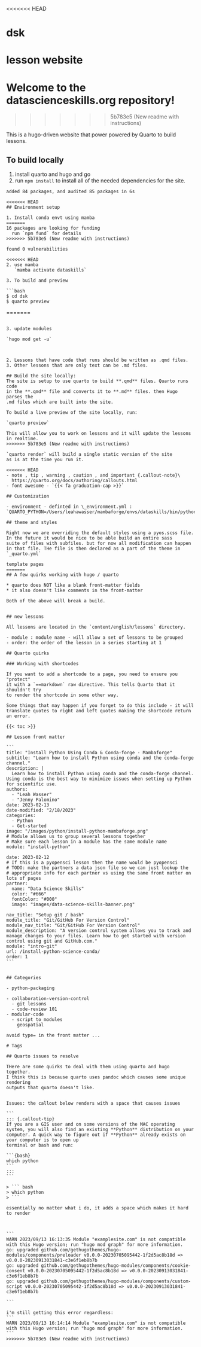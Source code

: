<<<<<<< HEAD
# dsk

lesson website
=======
# Welcome to the datascienceskills.org repository!
>>>>>>> 5b783e5 (New readme with instructions)

This is a hugo-driven website that power powered by Quarto to build lessons.

## To build locally

1. install quarto and hugo and go 
2. run `npm install` to install all of the needed dependencies for the site. 

```
added 84 packages, and audited 85 packages in 6s

<<<<<<< HEAD
## Environment setup

1. Install conda envt using mamba
=======
16 packages are looking for funding
  run `npm fund` for details
>>>>>>> 5b783e5 (New readme with instructions)

found 0 vulnerabilities

<<<<<<< HEAD
2. use mamba
   `mamba activate dataskills`

3. To build and preview

```bash
$ cd dsk
$ quarto preview
```
=======
```

3. update modules

`hugo mod get -u`



2. Lessons that have code that runs should be written as .qmd files.
3. Other lessons that are only text can be .md files.

## Build the site locally:
The site is setup to use quarto to build **.qmd** files. Quarto runs code 
in the **.qmd** file and converts it to **.md** files. then Hugo parses the 
.md files which are built into the site. 

To build a live preview of the site locally, run:

`quarto preview`

This will allow you to work on lessons and it will update the lessons 
in realtime. 
>>>>>>> 5b783e5 (New readme with instructions)

`quarto render` will build a single static version of the site 
as is at the time you run it. 

<<<<<<< HEAD
- note , tip , warning , caution , and important {.callout-note}\
  https://quarto.org/docs/authoring/callouts.html
- font awesome - `{{< fa graduation-cap >}}`

## Customization

- environment - definted in \_environment.yml : `QUARTO_PYTHON=/Users/leahawasser/mambaforge/envs/dataskills/bin/python`

## theme and styles

Right now we are overriding the default styles using a pyos.scss file.
In the future it would be nice to be able build an entire sass
suite of files with subfiles. but for now all modification can happen
in that file. THe file is then declared as a part of the theme in `_quarto.yml`

template pages
=======
## A few quirks working with hugo / quarto

* quarto does NOT like a blank front-matter fields 
* it also doesn't like comments in the front-matter

Both of the above will break a build. 


## new lessons

All lessons are located in the `content/english/lessons` directory.

- module : module name - will allow a set of lessons to be grouped
- order: the order of the lesson in a series starting at 1

## Quarto quirks 

### Working with shortcodes

If you want to add a shortcode to a page, you need to ensure you "protect"
it with a `==markdown` raw directive. This tells Quarto that it shouldn't try
to render the shortcode in some other way.

Some things that may happen if you forget to do this include - it will
translate quotes to right and left quotes making the shortcode return
an error.

````
```{=markdown}
{{< toc >}}
```
````
## Lesson front matter

```
title: "Install Python Using Conda & Conda-forge - Mambaforge"
subtitle: "Learn how to install Python using conda and the conda-forge channel."
description: |
  Learn how to install Python using conda and the conda-forge channel. Using conda is the best way to minimize issues when setting up Python for scientific use.
authors: 
  - "Leah Wasser"
  - "Jenny Palomino"
date: 2023-02-13
date-modified: "2/18/2023"
categories:
  - Python
  - Get-started
image: "/images/python/install-python-mambaforge.png"
# Module allows us to group several lessons together
# Make sure each lesson in a module has the same module name
module: "install-python"

date: 2023-02-12
# If this is a pyopensci lesson then the name would be pyopensci
# TODO: make the partners a data json file so we can just lookup the 
# appropriate info for each partner vs using the same front matter on lots of pages
partner:
  name: "Data Science Skills"
  color: "#666"
  fontColor: "#000"
  image: "images/data-science-skills-banner.png"

nav_title: "Setup git / bash"
module_title: "Git/GitHub For Version Control"
module_nav_title: "Git/GitHub For Version Control"
module_description: "A version control system allows you to track and manage changes to your files. Learn how to get started with version control using git and GitHub.com."
module: "intro-git"
url: /install-python-science-conda/
order: 1
```


## Categories

- python-packaging

- collaboration-version-control
  - git lessons
  - code-review 101
- modular-code
  - script to modules
    geospatial

avoid type= in the front matter ...

# Tags

## Quarto issues to resolve 

THere are some quirks to deal with them using quarto and hugo together. 
I think this is because quarto uses pandoc which causes some unique rendering 
outputs that quarto doesn't like. 


Issues: the callout below renders with a space that causes issues

```
::: {.callout-tip}
If you are a GIS user and on some versions of the MAC operating system, you will also find an existing **Python** distribution on your computer. A quick way to figure out if **Python** already exists on your computer is to open up
terminal or bash and run:

```{bash}
which python
```
:::
```

> ``` bash
> which python
> ```

essentially no matter what i do, it adds a space which makes it hard to render



```
WARN 2023/09/13 16:13:35 Module "examplesite.com" is not compatible with this Hugo version; run "hugo mod graph" for more information.
go: upgraded github.com/gethugothemes/hugo-modules/components/preloader v0.0.0-20230705095442-1f2d5ac8b18d => v0.0.0-20230913031841-c3e6f1eb8b7b
go: upgraded github.com/gethugothemes/hugo-modules/components/cookie-consent v0.0.0-20230705095442-1f2d5ac8b18d => v0.0.0-20230913031841-c3e6f1eb8b7b
go: upgraded github.com/gethugothemes/hugo-modules/components/custom-script v0.0.0-20230705095442-1f2d5ac8b18d => v0.0.0-20230913031841-c3e6f1eb8b7b

```

i'm still getting this error regardless:
```
WARN 2023/09/13 16:14:14 Module "examplesite.com" is not compatible with this Hugo version; run "hugo mod graph" for more information.
```
>>>>>>> 5b783e5 (New readme with instructions)
